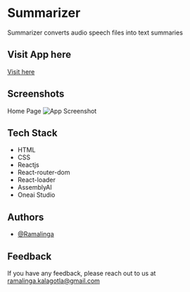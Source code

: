 # Summarizer
 
Summarizer converts audio speech files into text summaries
## Visit App here
[Visit here](https://audio-summarizer.vercel.app/)


## Screenshots
Home Page
![App Screenshot](https://res.cloudinary.com/ramlinga/image/upload/v1652032564/screencapture-audio-summarizer-vercel-app-2022-05-08-23_25_31_shzng7.png)


## Tech Stack

- HTML
- CSS
- Reactjs
- React-router-dom
- React-loader
- AssemblyAI
- Oneai Studio 


## Authors

- [@Ramalinga](https://www.github.com/ramalingaa)


## Feedback

If you have any feedback, please reach out to us at ramalinga.kalagotla@gmail.com

